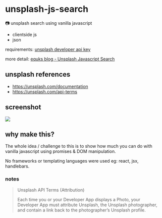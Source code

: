 # unsplash-js-search
:camera: unsplash search using vanilla javascript

- clientside js
- json

requirements: [unsplash developer api key](https://unsplash.com/developers)

more detail: [equks blog - Unsplash Javascript Search](https://equk.co.uk/2018/08/01/unsplash-javascript-search/)

## unsplash references

- https://unsplash.com/documentation
- https://unsplash.com/api-terms

## screenshot

![](https://raw.githubusercontent.com/equk/unsplash-js-search/master/screenshot.jpg)

## why make this?

The whole idea / challenge to this is to show how much you can do with vanilla javascript using promises & DOM manipulation.

No frameworks or templating languages were used eg: react, jsx, handlebars.

### notes

> Unsplash API Terms (Attribution)
>
> Each time you or your Developer App displays a Photo, your Developer App must attribute Unsplash, the Unsplash photographer, and contain a link back to the photographer’s Unsplash profile.